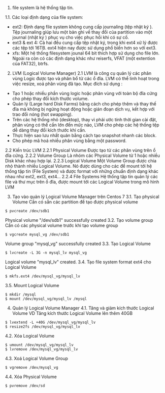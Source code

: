 1. file system là hệ thống tập tin.

1.1. Các loại định dạng của file system:
- ext2: Định dạng file system không cung cấp journaling (tệp nhật ký ). Tệp journaling giúp lưu một bản ghi về thay đổi của partition vào một journal (nhật ký ) phục vụ cho việc phục hồi khi có sự cố.
- ext3 & ext 4: Cả hai đều cung cấp tệp nhật ký, trong khi ext4 xử lý được các tệp tới 16TB. ext4 hiện nay được sử dụng phổ biến hơn so với ext3.
- xfs: Một hệ thống filesystem jounal 64 bit thích hợp sử dụng cho file lớn.
Ngoài ra còn có các định dạng khác như reiserfs, VFAT (một extention của FAT32), btrfs.

2. LVM (Logical Volume Manager)
2.1 LVM là công cụ quản lý các phân vùng Logic được tạo và phân bổ từ các ổ đĩa. LVM có thể linh hoạt trong việc resize, xoá phân vùng đã tạo. Mục đích sử dụng :

- Tạo 1 hoặc nhiều phần vùng logic hoặc phân vùng với toàn bộ đĩa cứng cho phép thay đổi kích thước volume.
- Quản lý (Large hard Disk Farms) bằng cách cho phép thêm và thay thế đĩa mà không bị ngừng hoạt động hoặc gián đoạn dịch vụ, kết hợp với trao đổi nóng (hot swapping).
- Trên các hệ thống nhỏ (desktop), thay vì phải ước tính thời gian cài đặt, phân vùng có thể cần lớn đến mức nào, LVM cho phép các hệ thống tệp dễ dàng thay đổi kích thước khi cần.
- Thực hiện sao lưu nhất quán bằng cách tạo snapshot nhanh các block.
- Cho phép mã hoá nhiều phân vùng bằng một password.

2.2 Kiến trúc LVM
2.2.1 Physical Volume
Được tạo từ các phân vùng trên ổ đĩa cứng.
2.2.2 Volume Group
Là nhóm các Physical Volume từ 1 hoặc nhiều Disk khác nhau hợp lại.
2.2.3 Logical Volume
Một Volume Group được chia nhỏ thành nhiều Logical Volume. Nó được dùng cho các để mount tới hệ thống tập tin (File System) và được format với những chuẩn định dạng khác nhau như ext2, ext3, ext4…
2.2.4 File Systems
Hệ thống tập tin quản lý các file và thư mục trên ổ đĩa, được mount tới các Logical Volume trong mô hình LVM

3. Tạo vào quản lý Logical Volume Manager trên Centos 7
3.1. Tạo physical Volume
Cần có sẵn các partition để tạo được physical volume
```
$ pvcreate /dev/sdb1
```
Physical volume "/dev/sdb1" successfully created
3.2. Tạo volume group
Cần có các physical volume trước khi tạo volume group
```
$ vgcreate mysql_vg /dev/sdb1
```
Volume group "mysql_vg" successfully created
3.3. Tạo Logical Volume
```
$ lvcreate -L 3G -n mysql_lv mysql_vg
```
Logical volume "mysql_lv" created.
3.4. Tạo file system format ext4 cho Logical Volume
```
$ mkfs.ext4 /dev/mysql_vg/mysql_lv
```
3.5. Mount Logical Volume
```
$ mkdir /mysql
$ mount /dev/mysql_vg/mysql_lv /mysql
```
4. Quản lý Logical Volume Manager
4.1. Tăng và giảm kích thước Logical Volume
VD Tăng kích thước Logical Volume lên thêm 40GB
```
$ lvextend -L +40G /dev/mysql_vg/mysql_lv
$ resize2fs /dev/mysql_vg/mysql_lv
```
4.2. Xóa Logical Volume
```
$ umount /dev/mysql_vg/mysql_lv
$ lvremove /dev/mysql_vg/mysql_lv
```
4.3. Xoá Logical Volume Group
```
$ vgremove /dev/mysql_vg
```
4.4. Xóa Physical Volume
```
$ pvremove /dev/sd
```

